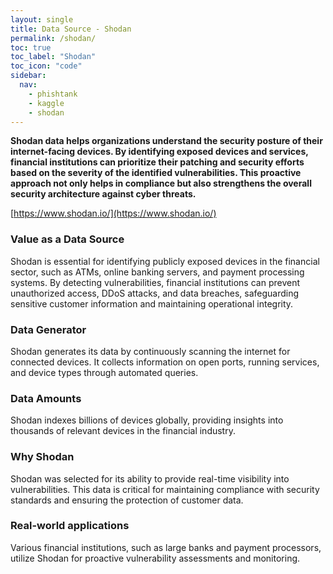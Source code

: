 ```yaml
---
layout: single
title: Data Source - Shodan
permalink: /shodan/
toc: true
toc_label: "Shodan"
toc_icon: "code"
sidebar:
  nav:
    - phishtank
    - kaggle
    - shodan
---
```

**Shodan data helps organizations understand the security posture of their internet-facing devices. By identifying exposed devices and services, financial institutions can prioritize their patching and security efforts based on the severity of the identified vulnerabilities. This proactive approach not only helps in compliance but also strengthens the overall security architecture against cyber threats.**

[https://www.shodan.io/](https://www.shodan.io/)

### Value as a Data Source
Shodan is essential for identifying publicly exposed devices in the financial sector, such as ATMs, online banking servers, and payment processing systems. By detecting vulnerabilities, financial institutions can prevent unauthorized access, DDoS attacks, and data breaches, safeguarding sensitive customer information and maintaining operational integrity.

### Data Generator
Shodan generates its data by continuously scanning the internet for connected devices. It collects information on open ports, running services, and device types through automated queries.

### Data Amounts
Shodan indexes billions of devices globally, providing insights into thousands of relevant devices in the financial industry.

### Why Shodan
Shodan was selected for its ability to provide real-time visibility into vulnerabilities. This data is critical for maintaining compliance with security standards and ensuring the protection of customer data.

### Real-world applications
Various financial institutions, such as large banks and payment processors, utilize Shodan for proactive vulnerability assessments and monitoring.

